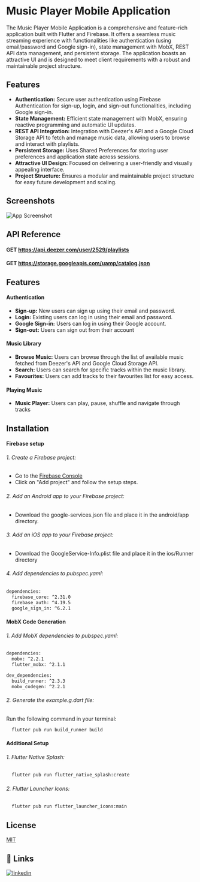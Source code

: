 
# Music Player Mobile Application

The Music Player Mobile Application is a comprehensive and feature-rich application built with Flutter and Firebase. It offers a seamless music streaming experience with functionalities like authentication (using email/password and Google sign-in), state management with MobX, REST API data management, and persistent storage. The application boasts an attractive UI and is designed to meet client requirements with a robust and maintainable project structure.


## Features

- **Authentication:** Secure user authentication      using Firebase Authentication for sign-up, login, and sign-out functionalities, including Google sign-in.
- **State Management:** Efficient state management with MobX, ensuring reactive programming and automatic UI updates.
- **REST API Integration:** Integration with Deezer's API and a Google Cloud Storage API to fetch and manage music data, allowing users to browse and interact with playlists.
- **Persistent Storage:** Uses Shared Preferences for storing user preferences and application state across sessions.
- **Attractive UI Design:** Focused on delivering a user-friendly and visually appealing interface.
- **Project Structure:** Ensures a modular and maintainable project structure for easy future development and scaling.

## Screenshots

![App Screenshot](https://via.placeholder.com/468x300?text=App+Screenshot+Here)


## API Reference

#### GET https://api.deezer.com/user/2529/playlists
#### GET https://storage.googleapis.com/uamp/catalog.json



## Features

#### Authentication
- **Sign-up:** New users can sign up using their email and password.
- **Login:** Existing users can log in using their email and password.
- **Google Sign-in:** Users can log in using their Google account.
- **Sign-out:** Users can sign out from their account

#### Music Library
- **Browse Music:** Users can browse through the list of available music fetched from Deezer's API and Google Cloud Storage API.
- **Search:** Users can search for specific tracks within the music library.
- **Favourites:** Users can add tracks to their favourites list for easy access.

#### Playing Music
- **Music Player:** Users can play, pause, shuffle and navigate through tracks






## Installation

#### Firebase setup
###### 1. Create a Firebase project:
- Go to the [Firebase Console](https://firebase.google.com/?gad_source=1&gclid=Cj0KCQjwsaqzBhDdARIsAK2gqndqZz4atbR3ucED7LFB3z5IpDt-HddxS4-sOLXEtnsS6nWWKJb_f4saAtY-EALw_wcB&gclsrc=aw.ds)
- Click on "Add project" and follow the setup steps.
###### 2. Add an Android app to your Firebase project:
- Download the google-services.json file and place it in the android/app directory.
###### 3. Add an iOS app to your Firebase project:
- Download the GoogleService-Info.plist file and place it in the ios/Runner directory
###### 4. Add dependencies to pubspec.yaml:

```bash
dependencies:
  firebase_core: ^2.31.0
  firebase_auth: ^4.19.5
  google_sign_in: ^6.2.1
```
#### MobX Code Generation
###### 1. Add MobX dependencies to pubspec.yaml:
```bash
dependencies:
  mobx: ^2.2.1
  flutter_mobx: ^2.1.1

dev_dependencies:
  build_runner: ^2.3.3
  mobx_codegen: ^2.2.1
```
###### 2. Generate the example.g.dart file:
Run the following command in your terminal:
```bash
  flutter pub run build_runner build
```
#### Additional Setup
###### 1. Flutter Native Splash:

```bash
  flutter pub run flutter_native_splash:create
```
###### 2. Flutter Launcher Icons:

```bash
  flutter pub run flutter_launcher_icons:main
```
## License

[MIT](https://choosealicense.com/licenses/mit/)


## 🔗 Links

[![linkedin](https://img.shields.io/badge/linkedin-0A66C2?style=for-the-badge&logo=linkedin&logoColor=white)](https://www.linkedin.com/in/tharindu-thennakoon/)


